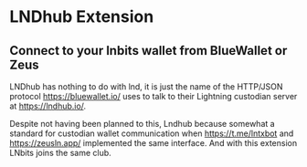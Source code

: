 <h1>LNDhub Extension</h1>
<h2>Connect to your lnbits wallet from BlueWallet or Zeus</h2>

LNDhub has nothing to do with lnd, it is just the name of the HTTP/JSON protocol https://bluewallet.io/ uses to talk to their Lightning custodian server at https://lndhub.io/.

Despite not having been planned to this, Lndhub because somewhat a standard for custodian wallet communication when https://t.me/lntxbot and https://zeusln.app/ implemented the same interface. And with this extension LNbits joins the same club.
